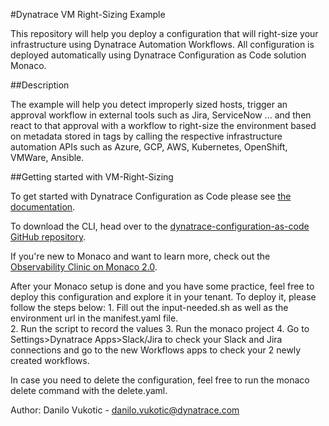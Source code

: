 #Dynatrace VM Right-Sizing Example

This repository will help you deploy a configuration that will right-size your infrastructure using Dynatrace Automation Workflows. All configuration is deployed automatically using Dynatrace Configuration as Code solution Monaco.

##Description 

The example will help you detect improperly sized hosts, trigger an approval workflow in external tools such as Jira, ServiceNow ... and then react to that approval with a workflow to right-size the environment based on metadata stored in tags by calling the respective infrastructure automation APIs such as Azure, GCP, AWS, Kubernetes, OpenShift, VMWare, Ansible.

##Getting started with VM-Right-Sizing

To get started with Dynatrace Configuration as Code please see [the documentation](https://www.dynatrace.com/support/help/setup-and-configuration/monitoring-as-code).

To download the CLI, head over to the [dynatrace-configuration-as-code GitHub repository](https://github.com/Dynatrace/dynatrace-configuration-as-code/releases).

If you're new to Monaco and want to learn more, check out the [Observability Clinic on Monaco 2.0](https://dt-url.net/monaco-observability-clinic).

After your Monaco setup is done and you have some practice, feel free to deploy this configuration and explore it in your tenant. 
To deploy it, please follow the steps below:
    1. Fill out the input-needed.sh as well as the environment url in the manifest.yaml file.   
    2. Run the script to record the values
    3. Run the monaco project
    4. Go to Settings>Dynatrace Apps>Slack/Jira to check your Slack and Jira connections and go to the new Workflows apps to check your 2 newly created workflows. 

In case you need to delete the configuration, feel free to run the monaco delete command with the delete.yaml.

Author: Danilo Vukotic - danilo.vukotic@dynatrace.com

